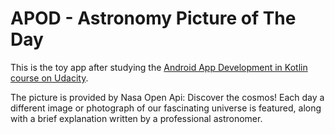 # APOD - Astronomy Picture of The Day

This is the toy app after studying the [Android App Development in Kotlin course on Udacity](https://classroom.udacity.com/courses/ud9012/).

The picture is provided by Nasa Open Api: Discover the cosmos! Each day a different image or photograph of our fascinating universe is featured, along with a brief explanation written by a professional astronomer.
